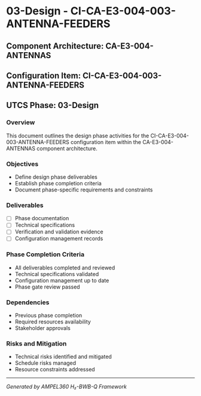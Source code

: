 # 03-Design - CI-CA-E3-004-003-ANTENNA-FEEDERS

## Component Architecture: CA-E3-004-ANTENNAS
## Configuration Item: CI-CA-E3-004-003-ANTENNA-FEEDERS
## UTCS Phase: 03-Design

### Overview
This document outlines the design phase activities for the CI-CA-E3-004-003-ANTENNA-FEEDERS configuration item within the CA-E3-004-ANTENNAS component architecture.

### Objectives
- Define design phase deliverables
- Establish phase completion criteria
- Document phase-specific requirements and constraints

### Deliverables
- [ ] Phase documentation
- [ ] Technical specifications
- [ ] Verification and validation evidence
- [ ] Configuration management records

### Phase Completion Criteria
- All deliverables completed and reviewed
- Technical specifications validated
- Configuration management up to date
- Phase gate review passed

### Dependencies
- Previous phase completion
- Required resources availability
- Stakeholder approvals

### Risks and Mitigation
- Technical risks identified and mitigated
- Schedule risks managed
- Resource constraints addressed

---
*Generated by AMPEL360 H₂-BWB-Q Framework*
